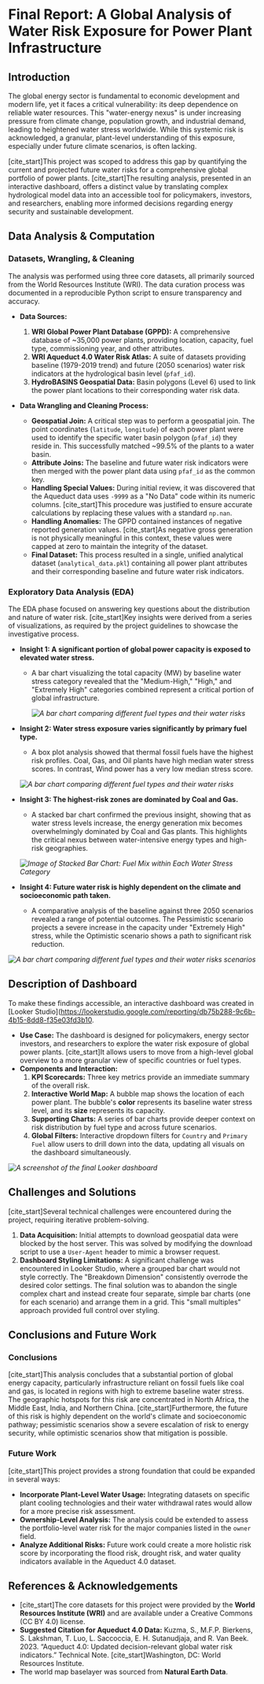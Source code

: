 # Final Report: A Global Analysis of Water Risk Exposure for Power Plant Infrastructure

## Introduction

The global energy sector is fundamental to economic development and modern life, yet it faces a critical vulnerability: its deep dependence on reliable water resources. This "water-energy nexus" is under increasing pressure from climate change, population growth, and industrial demand, leading to heightened water stress worldwide. While this systemic risk is acknowledged, a granular, plant-level understanding of this exposure, especially under future climate scenarios, is often lacking.

[cite_start]This project was scoped to address this gap by quantifying the current and projected future water risks for a comprehensive global portfolio of power plants. [cite_start]The resulting analysis, presented in an interactive dashboard, offers a distinct value by translating complex hydrological model data into an accessible tool for policymakers, investors, and researchers, enabling more informed decisions regarding energy security and sustainable development.

## Data Analysis & Computation

### Datasets, Wrangling, & Cleaning

The analysis was performed using three core datasets, all primarily sourced from the World Resources Institute (WRI). The data curation process was documented in a reproducible Python script to ensure transparency and accuracy.

* **Data Sources:**
    1.  **WRI Global Power Plant Database (GPPD):** A comprehensive database of ~35,000 power plants, providing location, capacity, fuel type, commissioning year, and other attributes.
    2.  **WRI Aqueduct 4.0 Water Risk Atlas:** A suite of datasets providing baseline (1979-2019 trend) and future (2050 scenarios) water risk indicators at the hydrological basin level (`pfaf_id`).
    3.  **HydroBASINS Geospatial Data:** Basin polygons (Level 6) used to link the power plant locations to their corresponding water risk data.

* **Data Wrangling and Cleaning Process:**
    * **Geospatial Join:** A critical step was to perform a geospatial join. The point coordinates (`latitude`, `longitude`) of each power plant were used to identify the specific water basin polygon (`pfaf_id`) they reside in. This successfully matched ~99.5% of the plants to a water basin.
    * **Attribute Joins:** The baseline and future water risk indicators were then merged with the power plant data using `pfaf_id` as the common key.
    * **Handling Special Values:** During initial review, it was discovered that the Aqueduct data uses `-9999` as a "No Data" code within its numeric columns. [cite_start]This procedure was justified to ensure accurate calculations by replacing these values with a standard `np.nan`.
    * **Handling Anomalies:** The GPPD contained instances of negative reported generation values. [cite_start]As negative gross generation is not physically meaningful in this context, these values were capped at zero to maintain the integrity of the dataset.
    * **Final Dataset:** This process resulted in a single, unified analytical dataset (`analytical_data.pkl`) containing all power plant attributes and their corresponding baseline and future water risk indicators.

### Exploratory Data Analysis (EDA)

The EDA phase focused on answering key questions about the distribution and nature of water risk. [cite_start]Key insights were derived from a series of visualizations, as required by the project guidelines to showcase the investigative process.

* **Insight 1: A significant portion of global power capacity is exposed to elevated water stress.**
    * A bar chart visualizing the total capacity (MW) by baseline water stress category revealed that the "Medium-High," "High," and "Extremely High" categories combined represent a critical portion of global infrastructure.
  
      *![A bar chart comparing different fuel types and their water risks](images/total_capacity_by_stress.png)*

* **Insight 2: Water stress exposure varies significantly by primary fuel type.**
    * A box plot analysis showed that thermal fossil fuels have the highest risk profiles. Coal, Gas, and Oil plants have high median water stress scores. In contrast, Wind power has a very low median stress score.
      
     *![A bar chart comparing different fuel types and their water risks](images/chart1.png)*

* **Insight 3: The highest-risk zones are dominated by Coal and Gas.**
    * A stacked bar chart confirmed the previous insight, showing that as water stress levels increase, the energy generation mix becomes overwhelmingly dominated by Coal and Gas plants. This highlights the critical nexus between water-intensive energy types and high-risk geographies.
      
     *![Image of Stacked Bar Chart: Fuel Mix within Each Water Stress Category](images/chart3.png)*

* **Insight 4: Future water risk is highly dependent on the climate and socioeconomic path taken.**
    * A comparative analysis of the baseline against three 2050 scenarios revealed a range of potential outcomes. The Pessimistic scenario projects a severe increase in the capacity under "Extremely High" stress, while the Optimistic scenario shows a path to significant risk reduction.
      
 *![A bar chart comparing different fuel types and their water risks scenarios](images/insight4.png)*

## Description of Dashboard

To make these findings accessible, an interactive dashboard was created in [Looker Studio](https://lookerstudio.google.com/reporting/db75b288-9c6b-4b15-8dd8-f35e03fd3b10.

* **Use Case:** The dashboard is designed for policymakers, energy sector investors, and researchers to explore the water risk exposure of global power plants. [cite_start]It allows users to move from a high-level global overview to a more granular view of specific countries or fuel types.
* **Components and Interaction:**
    1.  **KPI Scorecards:** Three key metrics provide an immediate summary of the overall risk.
    2.  **Interactive World Map:** A bubble map shows the location of each power plant. The bubble's **color** represents its baseline water stress level, and its **size** represents its capacity.
    3.  **Supporting Charts:** A series of bar charts provide deeper context on risk distribution by fuel type and across future scenarios.
    4.  **Global Filters:** Interactive dropdown filters for `Country` and `Primary Fuel` allow users to drill down into the data, updating all visuals on the dashboard simultaneously.

 *![A screenshot of the final Looker dashboard](images/Water_Risk_Dashboard.png)*


## Challenges and Solutions

[cite_start]Several technical challenges were encountered during the project, requiring iterative problem-solving.

1.  **Data Acquisition:** Initial attempts to download geospatial data were blocked by the host server. This was solved by modifying the download script to use a `User-Agent` header to mimic a browser request.
2.  **Dashboard Styling Limitations:** A significant challenge was encountered in Looker Studio, where a grouped bar chart would not style correctly. The "Breakdown Dimension" consistently overrode the desired color settings. The final solution was to abandon the single complex chart and instead create four separate, simple bar charts (one for each scenario) and arrange them in a grid. This "small multiples" approach provided full control over styling.

## Conclusions and Future Work

### Conclusions

[cite_start]This analysis concludes that a substantial portion of global energy capacity, particularly infrastructure reliant on fossil fuels like coal and gas, is located in regions with high to extreme baseline water stress. The geographic hotspots for this risk are concentrated in North Africa, the Middle East, India, and Northern China. [cite_start]Furthermore, the future of this risk is highly dependent on the world's climate and socioeconomic pathway; pessimistic scenarios show a severe escalation of risk to energy security, while optimistic scenarios show that mitigation is possible.

### Future Work

[cite_start]This project provides a strong foundation that could be expanded in several ways:

* **Incorporate Plant-Level Water Usage:** Integrating datasets on specific plant cooling technologies and their water withdrawal rates would allow for a more precise risk assessment.
* **Ownership-Level Analysis:** The analysis could be extended to assess the portfolio-level water risk for the major companies listed in the `owner` field.
* **Analyze Additional Risks:** Future work could create a more holistic risk score by incorporating the flood risk, drought risk, and water quality indicators available in the Aqueduct 4.0 dataset.

## References & Acknowledgements

* [cite_start]The core datasets for this project were provided by the **World Resources Institute (WRI)** and are available under a Creative Commons (CC BY 4.0) license.
* **Suggested Citation for Aqueduct 4.0 Data:** Kuzma, S., M.F.P. Bierkens, S. Lakshman, T. Luo, L. Saccoccia, E. H. Sutanudjaja, and R. Van Beek. 2023. “Aqueduct 4.0: Updated decision-relevant global water risk indicators.” Technical Note. [cite_start]Washington, DC: World Resources Institute.
* The world map baselayer was sourced from **Natural Earth Data**.
